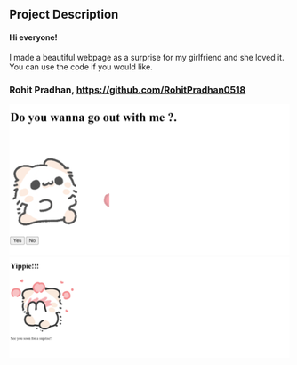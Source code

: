 ## Project Description
#### Hi everyone!
I made a beautiful webpage as a surprise for my girlfriend and she loved it. You can use the code if you would like. 
### Rohit Pradhan, https://github.com/RohitPradhan0518


![Alt text](<images/Display.png>)
![Alt text](image.png)
